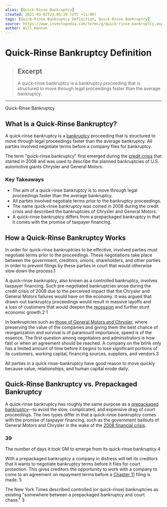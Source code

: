 ```yaml
---
alias: [Quick-Rinse Bankruptcy]
created: 2021-03-02T23:05:29 (UTC +11:00)
tags: [Quick-Rinse Bankruptcy Definition, Quick-Rinse Bankruptcy]
source: https://www.investopedia.com/terms/q/quick-rinse-bankruptcy.asp
author: Will Kenton
---
```


# Quick-Rinse Bankruptcy Definition

> ## Excerpt
> A quick-rinse bankruptcy is a bankruptcy proceeding that is structured to move through legal proceedings faster than the average bankruptcy.

---

Quick-Rinse Bankruptcy
## What Is a Quick-Rinse Bankruptcy?

A quick-rinse bankruptcy is a [bankruptcy](https://www.investopedia.com/terms/b/bankruptcy.asp) proceeding that is structured to move through legal proceedings faster than the average bankruptcy. All parties involved negotiate terms before a company files for bankruptcy.

The term "quick-rinse bankruptcy" first emerged during the [credit crisis](https://www.investopedia.com/terms/c/credit-crisis.asp) that started in 2008 and was used to describe the planned bankruptcies of U.S. automotive giants Chrysler and General Motors.

### Key Takeaways

-   The aim of a quick-rinse bankruptcy is to move through legal proceedings faster than the average bankruptcy.
-   All parties involved negotiate terms prior to the bankruptcy proceedings.
-   The name quick-rinse bankruptcy was coined in 2008 during the credit crisis and described the bankruptcies of Chrysler and General Motors.
-   A quick-rinse bankruptcy differs from a prepackaged bankruptcy in that it comes with the promise of taxpayer financing.

## How a Quick-Rinse Bankruptcy Works

In order for quick-rinse bankruptcies to be effective, involved parties must negotiate terms prior to the proceedings. These negotiations take place between the government, creditors, unions, shareholders, and other parties in order to prevent filings by these parties in court that would otherwise slow down the process.1

A quick-rinse bankruptcy, also known as a controlled bankruptcy, involves taxpayer financing. Such pre-negotiated bankruptcies arose during the credit crisis of 2008 due to the perceived impact that the Chrysler and General Motors failures would have on the economy. It was argued that drawn-out bankruptcy proceedings would result in massive layoffs and a loss of customers that would deepen the [recession](https://www.investopedia.com/terms/r/recession.asp) and further stunt economic growth.2 1

In bankruptcies such as [those of General Motors and Chrysler](https://www.investopedia.com/articles/personal-finance/051115/7-bankrupt-companies-came-back.asp), where preserving the value of the companies and giving them the best chance of reorganization and survival is of paramount importance, speed is of the essence. The first question among negotiators and administrators is how fast or when an agreement should be reached. A company on the brink only has a limited amount of time before it begins to lose significant portions of its customers, working capital, financing sources, suppliers, and vendors.3

All parties in a quick rinse-bankruptcy have good reason to move quickly because value, relationships, and human capital erode daily.

## Quick-Rinse Bankruptcy vs. Prepackaged Bankruptcy

A quick-rinse bankruptcy has roughly the same purpose as a [prepackaged bankruptcy](https://www.investopedia.com/terms/p/prepackagedbankruptcy.asp)—to avoid the slow, complicated, and expensive drag of court proceedings. The two types differ in that a quick-rinse bankruptcy comes with the promise of taxpayer financing, such as the government bailouts of General Motors and Chrysler in the wake of the [2008 financial crisis](https://www.investopedia.com/articles/economics/09/financial-crisis-review.asp).

### 39

The number of days it took GM to emerge from its quick-rinse bankruptcy.4

With a prepackaged bankruptcy a company in distress will tell its creditors that it wants to negotiate bankruptcy terms before it files for court protection. This gives creditors the opportunity to work with a company to come to an agreement on repayment terms before a [Chapter 11](https://www.investopedia.com/terms/c/chapter11.asp) filing is made. 5

The New York Times described controlled (or quick-rinse) bankruptcies as existing "somewhere between a prepackaged bankruptcy and court chaos." 3

